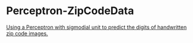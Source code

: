 # Perceptron-ZipCodeData
<a href="http://nbviewer.ipython.org/github/TAvant/Perceptron-ZipCodeData/blob/master/perceptron.ipynb">Using a Perceptron with sigmodial unit to predict the digits of handwritten zip code images.</a>